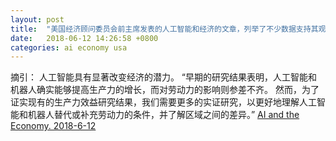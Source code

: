```yaml
---
layout: post
title:  "美国经济顾问委员会前主席发表的人工智能和经济的文章，列举了不少数据支持其观点"
date:   2018-06-12 14:26:58 +0800
categories: ai economy usa 
---
```


摘引：
人工智能具有显著改变经济的潜力。 “早期的研究结果表明，人工智能和机器人确实能够提高生产力的增长，而对劳动力的影响则参差不齐。
然而，为了证实现有的生产力效益研究结果，我们需要更多的实证研究，以更好地理解人工智能和机器人替代或补充劳动力的条件，并了解区域之间的差异。”
[AI and the Economy. 2018-6-12](https://alanxzj.github.io/ai_and_the_economy.pdf)
